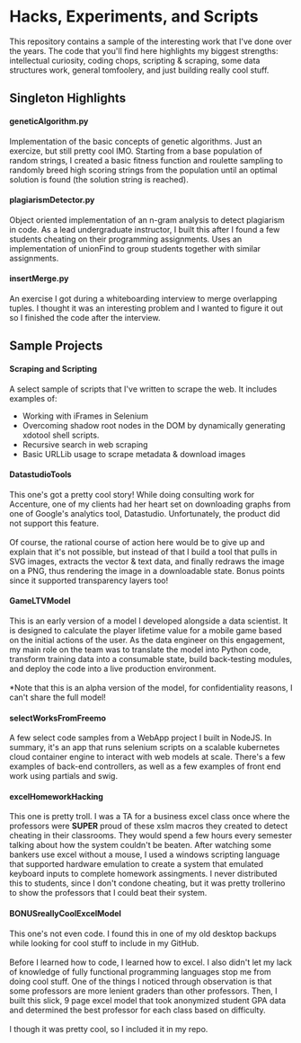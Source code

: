 Hacks, Experiments, and Scripts
============
This repository contains a sample of the interesting work that I've done over the years. The code that you'll find here highlights my biggest strengths: intellectual curiosity, coding chops, scripting & scraping, some data structures work, general tomfoolery, and just building really cool stuff.

Singleton Highlights
--------------- 
#### geneticAlgorithm.py #### 
Implementation of the basic concepts of genetic algorithms. Just an exercize, but still pretty cool IMO. Starting from a base population of random strings, I created a basic fitness function and roulette sampling to randomly breed high scoring strings from the population until an optimal solution is found (the solution string is reached).

#### plagiarismDetector.py ####
Object oriented implementation of an n-gram analysis to detect plagiarism in code. As a lead undergraduate instructor, I built this after I found a few students cheating on their programming assignments. Uses an implementation of unionFind to group students together with similar assignments.

#### insertMerge.py ####
An exercise I got during a whiteboarding interview to merge overlapping tuples. I thought it was an interesting problem and I wanted to figure it out so I finished the code after the interview.

Sample Projects
--------------- 
#### Scraping and Scripting #### 
A select sample of scripts that I've written to scrape the web. It includes examples of:  
* Working with iFrames in Selenium
* Overcoming shadow root nodes in the DOM by dynamically generating xdotool shell scripts.
* Recursive search in web scraping
* Basic URLLib usage to scrape metadata & download images 

#### DatastudioTools #### 
This one's got a pretty cool story! While doing consulting work for Accenture, one of my clients had her heart set on downloading graphs from one of Google's analytics tool, Datastudio. Unfortunately, the product did not support this feature. <br/><br/>Of course, the rational course of action here would be to give up and explain that it's not possible, but instead of that I build a tool that pulls in SVG images, extracts the vector & text data, and finally redraws the image on a PNG, thus rendering the image in a downloadable state. Bonus points since it supported transparency layers too!

#### GameLTVModel #### 
This is an early version of a model I developed alongside a data scientist. It is designed to calculate the player lifetime value for a mobile game based on the initial actions of the user. As the data engineer on this engagement, my main role on the team was to translate the model into Python code, transform training data into a consumable state, build back-testing modules, and deploy the code into a live production environment.  <br/><br/>*Note that this is an alpha version of the model, for confidentiality reasons, I can't share the full model!

#### selectWorksFromFreemo #### 
A few select code samples from a WebApp project I built in NodeJS. In summary, it's an app that runs selenium scripts on a scalable kubernetes cloud container engine to interact with web models at scale. There's a few examples of back-end controllers, as well as a few examples of front end work using partials and swig.

#### excelHomeworkHacking #### 
This one is pretty troll. I was a TA for a business excel class once where the professors were **SUPER** proud of these xslm macros they created to detect cheating in their classrooms. They would spend a few hours every semester talking about how the system couldn't be beaten. After watching some bankers use excel without a mouse, I used a windows scripting language that supported hardware emulation to create a system that emulated keyboard inputs to complete homework assingments.  I never distributed this to students, since I don't condone cheating, but it was pretty trollerino to show the professors that I could beat their system.

#### BONUSreallyCoolExcelModel #### 
This one's not even code. I found this in one of my old desktop backups while looking for cool stuff to include in my GitHub.    <br/><br/> Before I learned how to code, I learned how to excel. I also didn't let my lack of knowledge of fully functional programming languages stop me from doing cool stuff. One of the things I noticed through observation is that some professors are more lenient graders than other professors. Then, I built this slick, 9 page excel model that took anonymized student GPA data and determined the best professor for each class based on difficulty.
<br/><br/>  I though it was pretty cool, so I included it in my repo.
